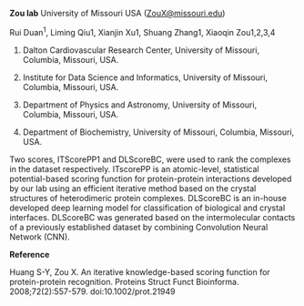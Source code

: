 **Zou lab** University of Missouri USA (ZouX@missouri.edu)

Rui Duan<sup>1</sup>, Liming Qiu1, Xianjin Xu1, Shuang Zhang1, Xiaoqin Zou1,2,3,4

1. Dalton Cardiovascular Research Center, University of Missouri, Columbia, Missouri, USA.

2. Institute for Data Science and Informatics, University of Missouri, Columbia, Missouri, USA.

3. Department of Physics and Astronomy, University of Missouri, Columbia, Missouri, USA.

4. Department of Biochemistry, University of Missouri, Columbia, Missouri, USA.

Two scores, ITScorePP1 and DLScoreBC, were used to rank the complexes in the dataset respectively. ITscorePP is an atomic-level, statistical potential-based scoring function for protein-protein interactions developed by our lab using an efficient iterative method based on the crystal structures of heterodimeric protein complexes. DLScoreBC is an in-house developed deep learning model for classification of biological and crystal interfaces. DLScoreBC was generated based on the intermolecular contacts of a previously established dataset by combining Convolution Neural Network (CNN).

**Reference**

Huang S-Y, Zou X. An iterative knowledge-based scoring function for protein-protein recognition. Proteins Struct Funct Bioinforma. 2008;72(2):557-579. doi:10.1002/prot.21949
